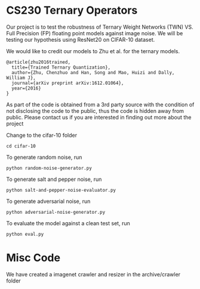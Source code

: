 # CS230 Ternary Operators
Our project is to test the robustness of Ternary Weight Networks (TWN) VS. Full Precision (FP) floating point models against image noise. We will be testing our hypothesis using ResNet20 on CIFAR-10 dataset. 

We would like to credit our models to Zhu et al. for the ternary models.
```
@article{zhu2016trained,
  title={Trained Ternary Quantization},
  author={Zhu, Chenzhuo and Han, Song and Mao, Huizi and Dally, William J},
  journal={arXiv preprint arXiv:1612.01064},
  year={2016}
}
```

As part of the code is obtained from a 3rd party source with the condition of not disclosing the code to the public, thus the code is hidden away from public. Please contact us if you are interested in finding out more about the project

Change to the cifar-10 folder
```
cd cifar-10
```

To generate random noise, run
```
python random-noise-generator.py
```

To generate salt and pepper noise, run
```
python salt-and-pepper-noise-evaluator.py
```

To generate adversarial noise, run
```
python adversarial-noise-generator.py
```

To evaluate the model against a clean test set, run
```
python eval.py
```

# Misc Code
We have created a imagenet crawler and resizer in the archive/crawler folder
